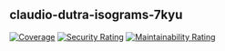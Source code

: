 ## claudio-dutra-isograms-7kyu

[![Coverage](https://sonarcloud.io/api/project_badges/measure?project=cbd_claudio-dutra-nodejs-template&metric=coverage)](https://sonarcloud.io/summary/new_code?id=cbd_claudio-dutra-nodejs-template) [![Security Rating](https://sonarcloud.io/api/project_badges/measure?project=cbd_claudio-dutra-nodejs-template&metric=security_rating)](https://sonarcloud.io/summary/new_code?id=cbd_claudio-dutra-nodejs-template) [![Maintainability Rating](https://sonarcloud.io/api/project_badges/measure?project=cbd_claudio-dutra-nodejs-template&metric=sqale_rating)](https://sonarcloud.io/summary/new_code?id=cbd_claudio-dutra-nodejs-template)
